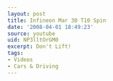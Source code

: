```yaml
---
layout: post
title: Infineon Mar 30 T10 Spin
date: '2008-04-01 18:49:23'
source: youtube
uid: NP3lltOrGM0
excerpt: Don't Lift!
tags:
- Videos
- Cars & Driving
---
```

